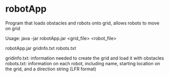 # robotApp
Program that loads obstacles and robots onto grid, allows robots to move on grid

Usage: java -jar robotApp.jar <grid_file> <robot_file>

robotApp.jar gridnfo.txt robots.txt

gridinfo.txt: information needed to create the grid and load it with obstacles
robots.txt: information on each robot, including name, starting location on the grid, and a direction string (LFR format)


